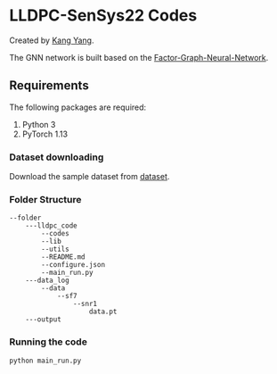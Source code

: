 # LLDPC-SenSys22 Codes

Created by [Kang Yang](https://www.kangyangg.com).

The GNN network is built based on the [Factor-Graph-Neural-Network](https://github.com/zzhang1987/Factor-Graph-Neural-Network).

## Requirements
The following packages are required: 

1. Python 3 
2. PyTorch 1.13

### Dataset downloading

Download the sample dataset from [dataset](https://www.kangyangg.com/data/lldpc_sensys22.pt).

### Folder Structure
```shell
--folder
    ---lldpc_code
        --codes
        --lib
        --utils
        --README.md
        --configure.json
        --main_run.py
    ---data_log
        --data
            --sf7
                --snr1
                    data.pt
    ---output
```

### Running the code

``` shell
python main_run.py
```


